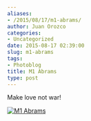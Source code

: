 ```yaml
---
aliases:
- /2015/08/17/m1-abrams/
author: Juan Orozco
categories:
- Uncategorized
date: 2015-08-17 02:39:00
slug: m1-abrams
tags:
- Photoblog
title: M1 Abrams
type: post
---
```


Make love not war!

[<img src="https://i0.wp.com/m.juanorozco.com/photos/2015/08/m1abrams.medium.jpg?w=580" alt="M1 Abrams" data-recalc-dims="1" />][1]

[1]: https://i1.wp.com/m.juanorozco.com/photos/2015/08/m1abrams.large.jpg